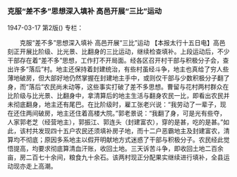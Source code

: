 ### 克服“差不多”思想深入填补  高邑开展“三比”运动

1947-03-17
第2版()
专栏：

　　克服“差不多”思想深入填补
    高邑开展“三比”运动
    【本报太行十五日电】高邑刻正开展比阶级、比光景、比翻身的三比运动，继续检查填补。上段运动后，不少干部存在着“差不多”思想，工作打不开局面。经各区召开村干部与积极分子会，查出许多“落后”村。地主还保持着封建统治，有些村虽经斗争，地主也真给了穷人些薄地破房，但大部好地仍然掌握在封建地主手中，或则仅干部与少数积极分子翻了身，而“落后”农民尚未动等，这些事实打破了差不多思想。曹留与花村两村群众在比阶级与比光景、比翻身中，拿清算后的地主生活与翻身农民一比，即看出农民并未彻底翻身，地主还有尾巴。在比阶级时，雇工张老兴说：“我劳动了一辈子，现在还住两间破房，地主还住着高楼大院。”郭老景说：“我翻了身，可是光有些夺，人家郭老芝（经营地主），郭振江、郭连头（封建富农），穿的是甚，吃的是甚。”如此，该村共发现四十五户农民还须填补房子地，而十二户恶霸地主及封建富农，清算均不彻底；原因多系地主以假开明献地方式迷惑了干部与积极分子。农民经此觉悟提高，均要求彻底算清血汗账，收回土地。三天诉苦斗争，即收回土地二百余亩，房二百七十余间，粮食九十余石。该两村现正分配果实继续进行填补，全县运动现亦走上高潮。
